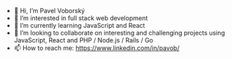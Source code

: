 - 👋 Hi, I’m Pavel Voborský
- 👀 I’m interested in full stack web development
- 🌱 I’m currently learning JavaScript and React
- 💞️ I’m looking to collaborate on interesting and challenging projects using JavaScript, React and PHP / Node.js / Rails / Go
- 📫 How to reach me: https://www.linkedin.com/in/pavob/

<!---
pavob/pavob is a ✨ special ✨ repository because its `README.md` (this file) appears on your GitHub profile.
You can click the Preview link to take a look at your changes.
--->
